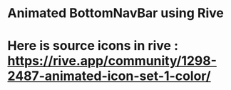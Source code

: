 # Animated BottomNavBar using Rive 
# Here is source icons in rive : https://rive.app/community/1298-2487-animated-icon-set-1-color/